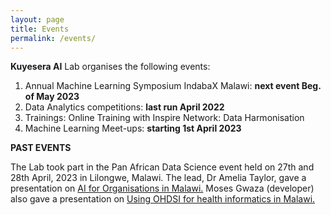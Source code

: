 ```yaml
---
layout: page
title: Events
permalink: /events/
---
```


**Kuyesera AI** Lab organises the following events:
1. Annual Machine Learning Symposium IndabaX Malawi: **next event Beg. of May 2023**
2. Data Analytics competitions: **last run April 2022**
3. Trainings: Online Training with Inspire Network: Data Harmonisation
4. Machine Learning Meet-ups: **starting 1st April 2023**

**PAST EVENTS**

The Lab took part in the Pan African Data Science event held on 27th and 28th April, 2023 in Lilongwe, Malawi. The lead, Dr Amelia Taylor, gave a presentation on <a class="page-link" href="https://docs.google.com/presentation/d/1HlhHs_QWGOmVDFpzyzCaEoadcYN78Von/edit?usp=share_link&ouid=103243696572721185208&rtpof=true&sd=true" target="_blank">AI for Organisations in Malawi.</a> Moses Gwaza (developer) also gave a presentation on <a class="page-link" href="https://docs.google.com/presentation/d/1jlZMlvXv9h065tyyQioN7FBik0dkq4Xx/edit?usp=share_link&ouid=103243696572721185208&rtpof=true&sd=true" target="_blank">Using OHDSI for health informatics in Malawi.</a>

[mubas-organization]: http://www.mubas.ac.mw
